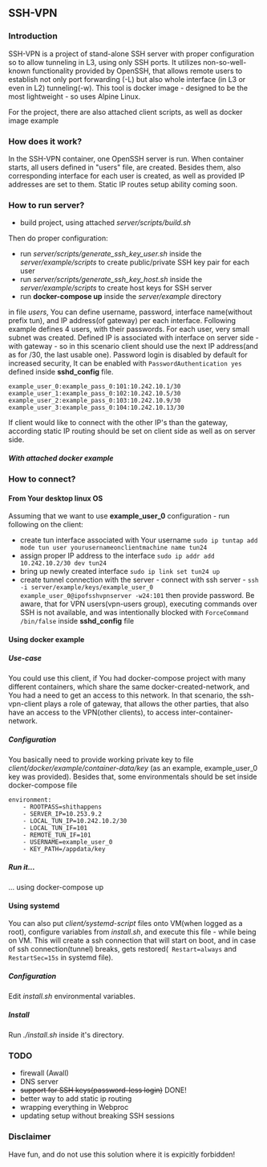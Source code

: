 ## SSH-VPN

### Introduction

SSH-VPN is a project of stand-alone SSH server with proper configuration so to allow tunneling in L3, using only SSH ports.
It utilizes non-so-well-known functionality provided by OpenSSH, that allows remote users to establish not only port forwarding (-L) but also whole interface (in L3 or even in L2) tunneling(-w). This tool is docker image - designed to be the most lightweight - so uses Alpine Linux.

For the project, there are also attached client scripts, as well as docker image example

### How does it work?

In the SSH-VPN container, one OpenSSH server is run. When container starts, all users defined in "users" file, are created. Besides them, also corresponding interface for each user is created, as well as provided IP addresses are set to them. Static IP routes setup ability coming soon.

### How to run server?

- build project, using attached *server/scripts/build.sh*

Then do proper configuration:
- run *server/scripts/generate_ssh_key_user.sh* inside the *server/example/scripts* to create public/private SSH key pair for each user
- run *server/scripts/generate_ssh_key_host.sh* inside the *server/example/scripts* to create host keys for SSH server
- run **docker-compose up** inside the *server/example* directory

in file *users*, You can define username, password, interface name(without prefix tun), and IP address(of gateway) per each interface.
Following example defines 4 users, with their passwords. For each user, very small subnet was created. Defined IP is associated with interface on server side - with gateway - so in this scenario client should use the next IP address(and as for /30, the last usable one).
Password login is disabled by default for increased security, It can be enabled with ``` PasswordAuthentication yes ``` defined inside **sshd_config** file.

```
example_user_0:example_pass_0:101:10.242.10.1/30
example_user_1:example_pass_0:102:10.242.10.5/30
example_user_2:example_pass_0:103:10.242.10.9/30
example_user_3:example_pass_0:104:10.242.10.13/30
```
If client would like to connect with the other IP's than the gateway, according static IP routing should be set on client side as well as on server side.


##### With attached docker example


### How to connect?

#### From Your desktop linux OS
Assuming that we want to use **example_user_0** configuration - run following on the client:
- create tun interface associated with Your username ``` sudo ip tuntap add mode tun user yourusernameonclientmachine name tun24 ```
- assign proper IP address to the interface ``` sudo ip addr add 10.242.10.2/30 dev tun24 ```
- bring up newly created interface ``` sudo ip link set tun24 up ```
- create tunnel connection with the server - connect with ssh server - ``` ssh -i server/example/keys/example_user_0 example_user_0@ipofsshvpnserver -w24:101 ``` then provide password. Be aware, that for VPN users(vpn-users group), executing commands over SSH is not available, and was intentionally blocked with ``` ForceCommand /bin/false ``` inside **sshd_config** file

#### Using docker example

##### Use-case
You could use this client, if You had docker-compose project with many different containers, which share the same docker-created-network, and You had a need to get an access to this network. In that scenario, the ssh-vpn-client plays a role of gateway, that allows the other parties, that also have an access to the VPN(other clients), to access inter-container-network.

##### Configuration
You basically need to provide working private key to file *client/docker/example/container-data/key* (as an example, example_user_0 key was provided).
Besides that, some environmentals should be set inside docker-compose file
```
environment:
    - ROOTPASS=shithappens
    - SERVER_IP=10.253.9.2
    - LOCAL_TUN_IP=10.242.10.2/30
    - LOCAL_TUN_IF=101
    - REMOTE_TUN_IF=101
    - USERNAME=example_user_0
    - KEY_PATH=/appdata/key
```

##### Run it...
... using docker-compose up

#### Using systemd

You can also put *client/systemd-script* files onto VM(when logged as a root), configure variables from *install.sh*, and execute this file - while being on VM. This will create a ssh connection that will start on boot, and in case of ssh connection(tunnel) breaks, gets restored(```  Restart=always ``` and ``` RestartSec=15s ``` in systemd file).

##### Configuration
Edit *install.sh* environmental variables.

##### Install
Run *./install.sh* inside it's directory.

### TODO

- firewall (Awall)
- DNS server
- ~~support for SSH keys(password-less login)~~ DONE!
- better way to add static ip routing
- wrapping everything in Webproc
- updating setup without breaking SSH sessions

### Disclaimer

Have fun, and do not use this solution where it is expicitly forbidden!
